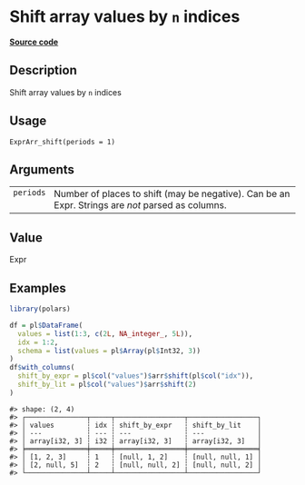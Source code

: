 

# Shift array values by <code>n</code> indices

[**Source code**](https://github.com/pola-rs/r-polars/tree/97c09bc0a6fc3d166744dbddd037b49e8d8fc6c2/R/expr__array.R#L276)

## Description

Shift array values by <code>n</code> indices

## Usage

<pre><code class='language-R'>ExprArr_shift(periods = 1)
</code></pre>

## Arguments

<table>
<tr>
<td style="white-space: nowrap; font-family: monospace; vertical-align: top">
<code id="ExprArr_shift_:_periods">periods</code>
</td>
<td>
Number of places to shift (may be negative). Can be an Expr. Strings are
<em>not</em> parsed as columns.
</td>
</tr>
</table>

## Value

Expr

## Examples

``` r
library(polars)

df = pl$DataFrame(
  values = list(1:3, c(2L, NA_integer_, 5L)),
  idx = 1:2,
  schema = list(values = pl$Array(pl$Int32, 3))
)
df$with_columns(
  shift_by_expr = pl$col("values")$arr$shift(pl$col("idx")),
  shift_by_lit = pl$col("values")$arr$shift(2)
)
```

    #> shape: (2, 4)
    #> ┌───────────────┬─────┬─────────────────┬─────────────────┐
    #> │ values        ┆ idx ┆ shift_by_expr   ┆ shift_by_lit    │
    #> │ ---           ┆ --- ┆ ---             ┆ ---             │
    #> │ array[i32, 3] ┆ i32 ┆ array[i32, 3]   ┆ array[i32, 3]   │
    #> ╞═══════════════╪═════╪═════════════════╪═════════════════╡
    #> │ [1, 2, 3]     ┆ 1   ┆ [null, 1, 2]    ┆ [null, null, 1] │
    #> │ [2, null, 5]  ┆ 2   ┆ [null, null, 2] ┆ [null, null, 2] │
    #> └───────────────┴─────┴─────────────────┴─────────────────┘

